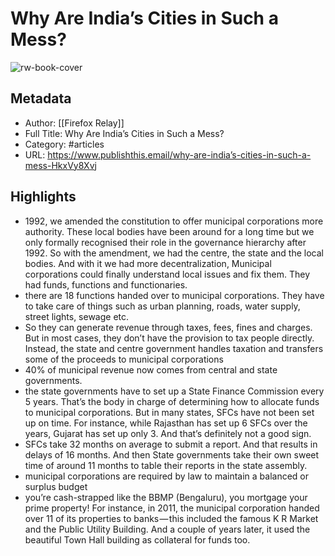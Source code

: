 # Why Are India’s Cities in Such a Mess?

![rw-book-cover](https://readwise-assets.s3.amazonaws.com/static/images/article3.5c705a01b476.png)

## Metadata
- Author: [[Firefox Relay]]
- Full Title: Why Are India’s Cities in Such a Mess?
- Category: #articles
- URL: https://www.publishthis.email/why-are-india’s-cities-in-such-a-mess-HkxVy8Xvj

## Highlights
- 1992, we amended the constitution to offer municipal corporations more authority. These local bodies have been around for a long time but we only formally recognised their role in the governance hierarchy after 1992. So with the amendment, we had the centre, the state and the local bodies. And with it we had more decentralization, Municipal corporations could finally understand local issues and fix them. They had funds, functions and functionaries.
- there are 18 functions handed over to municipal corporations. They have to take care of things such as urban planning, roads, water supply, street lights, sewage etc.
- So they can generate revenue through taxes, fees, fines and charges. But in most cases, they don’t have the provision to tax people directly. Instead, the state and centre government handles taxation and transfers some of the proceeds to municipal corporations
- 40% of municipal revenue now comes from central and state governments.
- the state governments have to set up a State Finance Commission every 5 years. That’s the body in charge of determining how to allocate funds to municipal corporations. But in many states, SFCs have not been set up on time. For instance, while Rajasthan has set up 6 SFCs over the years, Gujarat has set up only 3. And that’s definitely not a good sign.
- SFCs take 32 months on average to submit a report. And that results in delays of 16 months. And then State governments take their own sweet time of around 11 months to table their reports in the state assembly.
- municipal corporations are required by law to maintain a balanced or surplus budget
- you’re cash-strapped like the BBMP (Bengaluru), you mortgage your prime property!
  For instance, in 2011, the municipal corporation handed over 11 of its properties to banks — this included the famous K R Market and the Public Utility Building. And a couple of years later, it used the beautiful Town Hall building as collateral for funds too.

